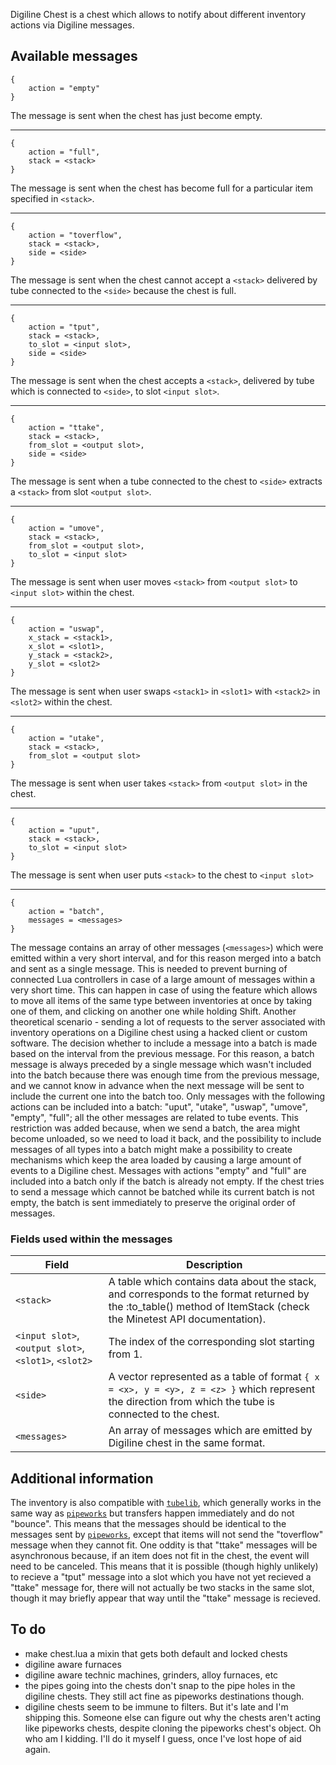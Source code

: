 Digiline Chest is a chest which allows to notify about different inventory actions via Digiline messages.

## Available messages

```
{
    action = "empty"
}
```
The message is sent when the chest has just become empty.

----------------------------

```
{
    action = "full",
    stack = <stack>
}
```
The message is sent when the chest has become full for a particular item specified in `<stack>`.

----------------------------

```
{
    action = "toverflow",
    stack = <stack>,
    side = <side>
}
```
The message is sent when the chest cannot accept a `<stack>` delivered by tube connected to the `<side>` because the chest is full.

----------------------------

```
{
    action = "tput",
    stack = <stack>,
    to_slot = <input slot>,
    side = <side>
}
```
The message is sent when the chest accepts a `<stack>`, delivered by tube which is connected to `<side>`, to slot `<input slot>`.

----------------------------

```
{
    action = "ttake",
    stack = <stack>,
    from_slot = <output slot>,
    side = <side>
}
```
The message is sent when a tube connected to the chest to `<side>` extracts a `<stack>` from slot `<output slot>`.

----------------------------

```
{
    action = "umove",
    stack = <stack>,
    from_slot = <output slot>,
    to_slot = <input slot>
}
```
The message is sent when user moves `<stack>` from `<output slot>` to `<input slot>` within the chest.

----------------------------

```
{
    action = "uswap",
    x_stack = <stack1>,
    x_slot = <slot1>,
    y_stack = <stack2>,
    y_slot = <slot2>
}
```
The message is sent when user swaps `<stack1>` in `<slot1>` with `<stack2>` in `<slot2>` within the chest.

----------------------------

```
{
    action = "utake",
    stack = <stack>,
    from_slot = <output slot>
}
```
The message is sent when user takes `<stack>` from `<output slot>` in the chest.

----------------------------

```
{
    action = "uput",
    stack = <stack>,
    to_slot = <input slot>
}
```
The message is sent when user puts `<stack>` to the chest to `<input slot>`

----------------------------

```
{
    action = "batch",
    messages = <messages>
}
```
The message contains an array of other messages (`<messages>`) which were emitted within a very short interval, and for this reason merged into a batch and sent as a single message. This is needed to prevent burning of connected Lua controllers in case of a large amount of messages within a very short time. This can happen in case of using the feature which allows to move all items of the same type between inventories at once by taking one of them, and clicking on another one while holding Shift. Another theoretical scenario - sending a lot of requests to the server associated with inventory operations on a Digiline chest using a hacked client or custom software. The decision whether to include a message into a batch is made based on the interval from the previous message. For this reason, a batch message is always preceded by a single message which wasn't included into the batch because there was enough time from the previous message, and we cannot know in advance when the next message will be sent to include the current one into the batch too. Only messages with the following actions can be included into a batch: "uput", "utake", "uswap", "umove", "empty", "full"; all the other messages are related to tube events. This restriction was added because, when we send a batch, the area might become unloaded, so we need to load it back, and the possibility to include messages of all types into a batch might make a possibility to create mechanisms which keep the area loaded by causing a large amount of events to a Digiline chest. Messages with actions "empty" and "full" are included into a batch only if the batch is already not empty. If the chest tries to send a message which cannot be batched while its current batch is not empty, the batch is sent immediately to preserve the original order of messages.

### Fields used within the messages

| Field | Description |
| ----- | ----------- |
| `<stack>` | A table which contains data about the stack, and corresponds to the format returned by the :to_table() method of ItemStack (check the Minetest API documentation). |
| `<input slot>`, `<output slot>`, `<slot1>`, `<slot2>` | The index of the corresponding slot starting from 1. |
| `<side>` | A vector represented as a table of format `{ x = <x>, y = <y>, z = <z> }` which represent the direction from which the tube is connected to the chest. |
| `<messages>` | An array of messages which are emitted by Digiline chest in the same format. |

## Additional information

The inventory is also compatible with [`tubelib`](https://github.com/joe7575/techpack/tree/master/tubelib), which generally works in the same way as [`pipeworks`](https://gitlab.com/VanessaE/pipeworks) but transfers happen immediately and do not "bounce". This means that the messages should be identical to the messages sent by [`pipeworks`](https://gitlab.com/VanessaE/pipeworks), except that items will not send the "toverflow" message when they cannot fit.
One oddity is that "ttake" messages will be asynchronous because, if an item does not fit in the chest, the event will need to be canceled. This means that it is possible (though highly unlikely) to recieve a "tput" message into a slot which you have not yet recieved a "ttake" message for, there will not actually be two stacks in the same slot, though it may briefly appear that way until the "ttake" message is recieved.

## To do

- make chest.lua a mixin that gets both default and locked chests
- digiline aware furnaces
- digiline aware technic machines, grinders, alloy furnaces, etc
- the pipes going into the chests don't snap to the pipe holes in the digiline chests. They still act fine as pipeworks destinations though.
- digiline chests seem to be immune to filters. But it's late and I'm shipping this. Someone else can figure out why the chests aren't acting like pipeworks chests, despite cloning the pipeworks chest's object. Oh who am I kidding. I'll do it myself I guess, once I've lost hope of aid again. 
